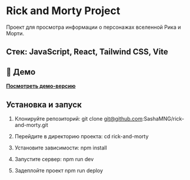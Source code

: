 # Rick and Morty Project

Проект для просмотра информации о персонажах вселенной Рика и Морти.

## Стек: JavaScript, React, Tailwind CSS, Vite

## 🚀 Демо

**[Посмотреть демо-версию](https://SashaMNG.github.io/rick-and-morty/)**

## Установка и запуск

1. Клонируйте репозиторий:
   git clone git@github.com:SashaMNG/rick-and-morty.git

2. Перейдите в директорию проекта:
   cd rick-and-morty

3. Установите зависимости:
   npm install

4. Запустите сервер:
   npm run dev

5. Задеплойте проект
   npm run deploy
